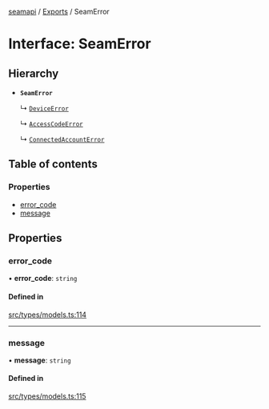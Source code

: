 [seamapi](../README.md) / [Exports](../modules.md) / SeamError

# Interface: SeamError

## Hierarchy

- **`SeamError`**

  ↳ [`DeviceError`](DeviceError.md)

  ↳ [`AccessCodeError`](AccessCodeError.md)

  ↳ [`ConnectedAccountError`](ConnectedAccountError.md)

## Table of contents

### Properties

- [error\_code](SeamError.md#error_code)
- [message](SeamError.md#message)

## Properties

### error\_code

• **error\_code**: `string`

#### Defined in

[src/types/models.ts:114](https://github.com/seamapi/javascript/blob/main/src/types/models.ts#L114)

___

### message

• **message**: `string`

#### Defined in

[src/types/models.ts:115](https://github.com/seamapi/javascript/blob/main/src/types/models.ts#L115)
